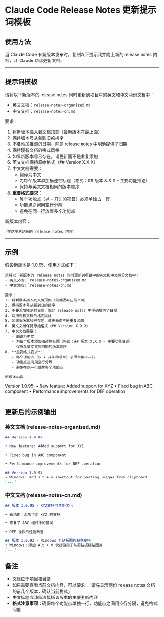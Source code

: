 # Claude Code Release Notes 更新提示词模板

## 使用方法
当 Claude Code 有新版本发布时，复制以下提示词并附上新的 release notes 内容，让 Claude 帮你更新文档。

---

## 提示词模板

请将以下新版本的 release notes 同时更新到项目中的英文和中文两份文档中：
- 英文文档：`release-notes-organized.md`
- 中文文档：`release-notes-cn.md`

要求：
1. 将新版本插入到文档顶部（最新版本在最上面）
2. 保持版本号从新到旧的排序
3. 不要添加推测的日期，除非 release notes 中明确提供了日期
4. 保持现有文档的格式风格
5. 如果新版本号已存在，请更新而不是重复添加
6. 英文文档保持原始格式（## Version X.X.X）
7. 中文文档需要：
   - 翻译为中文
   - 为每个版本添加描述性标题（格式：## 版本 X.X.X - 主要功能描述）
   - 保持与英文文档相同的版本顺序
8. **重要格式要求**：
   - 每个功能点（以 • 开头的项目）必须单独占一行
   - 功能点之间用空行分隔
   - 避免在同一行放置多个功能点

新版本内容：
```
[在这里粘贴新的 release notes 内容]
```

---

## 示例

假设新版本是 1.0.95，使用方式如下：

```
请将以下新版本的 release notes 同时更新到项目中的英文和中文两份文档中：
- 英文文档：`release-notes-organized.md`
- 中文文档：`release-notes-cn.md`

要求：
1. 将新版本插入到文档顶部（最新版本在最上面）
2. 保持版本号从新到旧的排序
3. 不要添加推测的日期，除非 release notes 中明确提供了日期
4. 保持现有文档的格式风格
5. 如果新版本号已存在，请更新而不是重复添加
6. 英文文档保持原始格式（## Version X.X.X）
7. 中文文档需要：
   - 翻译为中文
   - 为每个版本添加描述性标题（格式：## 版本 X.X.X - 主要功能描述）
   - 保持与英文文档相同的版本顺序
8. **重要格式要求**：
   - 每个功能点（以 • 开头的项目）必须单独占一行
   - 功能点之间用空行分隔
   - 避免在同一行放置多个功能点

新版本内容：
```
Version 1.0.95:
• New feature: Added support for XYZ
• Fixed bug in ABC component
• Performance improvements for DEF operation
```
```

## 更新后的示例输出

### 英文文档 (release-notes-organized.md)
```markdown
## Version 1.0.95

• New feature: Added support for XYZ

• Fixed bug in ABC component

• Performance improvements for DEF operation

## Version 1.0.93
• Windows: Add alt + v shortcut for pasting images from clipboard
[...]
```

### 中文文档 (release-notes-cn.md)
```markdown
## 版本 1.0.95 - XYZ支持与性能优化

• 新功能：添加了对 XYZ 的支持

• 修复了 ABC 组件中的错误

• DEF 操作的性能改进

## 版本 1.0.93 - Windows 剪贴板图片粘贴支持
• Windows：添加 Alt + V 快捷键用于从剪贴板粘贴图片
[...]
```

## 备注
- 文档位于项目根目录
- 如果需要查看当前文档内容，可以要求：「请先显示两份 release notes 文档的前几个版本，确认当前格式」
- 中文标题应该简洁概括该版本的主要更新内容
- **格式注意事项**：确保每个功能点单独一行，功能点之间用空行分隔，避免格式问题